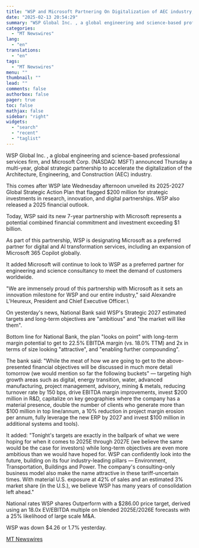 ```yaml
---
title: "WSP and Microsoft Partnering On Digitalization of AEC industry; National Bank Comments on WSP's Strategic 2027 Estimated Targets"
date: "2025-02-13 20:54:29"
summary: "WSP Global Inc. , a global engineering and science-based professional services firm, and Microsoft Corp. (NASDAQ: MSFT) announced Thursday a multi-year, global strategic partnership to accelerate the digitalization of the Architecture, Engineering, and Construction (AEC) industry. This comes after WSP late Wednesday afternoon unveiled its 2025-2027 Global Strategic Action Plan..."
categories:
  - "MT Newswires"
lang:
  - "en"
translations:
  - "en"
tags:
  - "MT Newswires"
menu: ""
thumbnail: ""
lead: ""
comments: false
authorbox: false
pager: true
toc: false
mathjax: false
sidebar: "right"
widgets:
  - "search"
  - "recent"
  - "taglist"
---
```


WSP Global Inc. , a global engineering and science-based professional services firm, and Microsoft Corp. (NASDAQ: MSFT) announced Thursday a multi-year, global strategic partnership to accelerate the digitalization of the Architecture, Engineering, and Construction (AEC) industry.

This comes after WSP late Wednesday afternoon unveiled its 2025-2027 Global Strategic Action Plan that flagged $200 million for strategic investments in research, innovation, and digital partnerships. WSP also released a 2025 financial outlook.

Today, WSP said its new 7-year partnership with Microsoft represents a potential combined financial commitment and investment exceeding $1 billion.

As part of this partnership, WSP is designating Microsoft as a preferred partner for digital and AI transformation services, including an expansion of Microsoft 365 Copilot globally.

It added Microsoft will continue to look to WSP as a preferred partner for engineering and science consultancy to meet the demand of customers worldwide.

"We are immensely proud of this partnership with Microsoft as it sets an innovation milestone for WSP and our entire industry," said Alexandre L'Heureux, President and Chief Executive Officer.\

On yesterday's news, National Bank said WSP's Strategic 2027 estimated targets and long-term objectives are "ambitious" and "the market will like them".

Bottom line for National Bank, the plan "looks on point" with long-term margin potential to get to 22.5% EBITDA margin (vs. 18.0% TTM) and 2x in terms of size looking "attractive", and "enabling further compounding".

The bank said: "While the meat of how we are going to get to the above-presented financial objectives will be discussed in much more detail tomorrow (we would mention so far the following buckets" — targeting high growth areas such as digital, energy transition, water, advanced manufacturing, project management, advisory, mining & metals, reducing turnover rate by 150 bps, drive EBITDA margin improvements, invest $200 million in R&D, capitalize on key geographies where the company has a material presence, double the number of clients who generate more than $100 million in top line/annum, a 10% reduction in project margin erosion per annum, fully leverage the new ERP by 2027 and invest $100 million in additional systems and tools).

It added: "Tonight's targets are exactly in the ballpark of what we were hoping for when it comes to 2025E through 2027E (we believe the same would be the case for investors) while long-term objectives are even more ambitious than we would have hoped for. WSP can confidently look into the future, building on its four industry-leading pillars — Environment, Transportation, Buildings and Power. The company's consulting-only business model also make the name attractive in these tariff-uncertain times. With material U.S. exposure at 42% of sales and an estimated 3% market share (in the U.S.), we believe WSP has many years of consolidation left ahead."

National rates WSP shares Outperform with a $286.00 price target, derived using an 18.0x EV/EBITDA multiple on blended 2025E/2026E forecasts with a 25% likelihood of large scale M&A.

WSP was down $4.26 or 1.7% yesterday.

[MT Newswires](https://www.tradingview.com/news/mtnewswires.com:20250213:A3316638:0/)
